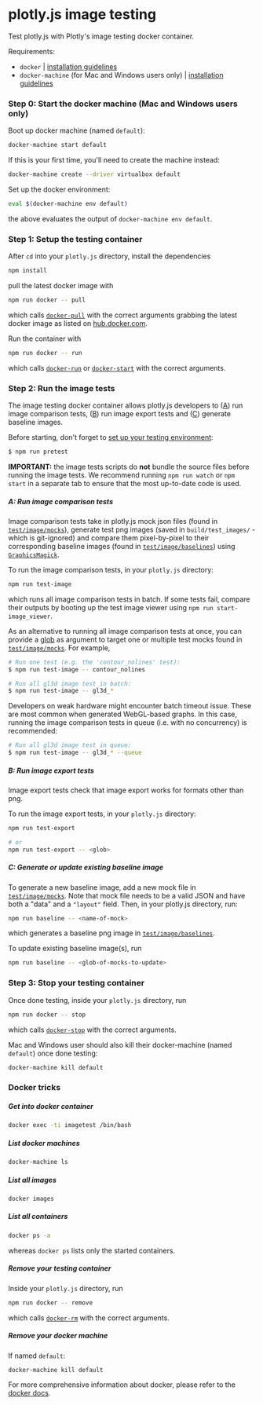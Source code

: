 # plotly.js image testing

Test plotly.js with Plotly's image testing docker container.

Requirements:
- `docker` | [installation guidelines][docker-install]
- `docker-machine` (for Mac and Windows users only) | [installation guidelines][docker-machine-install]

### Step 0: Start the docker machine (Mac and Windows users only)

Boot up docker machine (named `default`):

```bash
docker-machine start default
```

If this is your first time, you'll need to create the machine instead:

```bash
docker-machine create --driver virtualbox default
```

Set up the docker environment:

```bash
eval $(docker-machine env default)
```

the above evaluates the output of `docker-machine env default`.


### Step 1: Setup the testing container

After `cd` into your `plotly.js` directory, install the dependencies

```bash
npm install
```

pull the latest docker image with

```bash
npm run docker -- pull
```

which calls [`docker-pull`][docker-pull] with the correct arguments grabbing the
latest docker image as listed on [hub.docker.com][docker-hub].

Run the container with

```bash
npm run docker -- run
```

which calls [`docker-run`][docker-run] or [`docker-start`][docker-start] with
the correct arguments.


### Step 2: Run the image tests

The image testing docker container allows plotly.js developers to
([A](#a-run-image-comparison-tests)) run image comparison tests,
([B](#b-run-image-export-tests)) run image export tests and
([C](#c-generate-or-update-existing-baseline-image)) generate baseline images.

Before starting, don't forget to [set up your testing environment](https://github.com/plotly/plotly.js/blob/master/CONTRIBUTING.md#development):

```bash
$ npm run pretest
```

**IMPORTANT:** the image tests scripts do **not** bundle the source files before
running the image tests. We recommend running `npm run watch` or `npm start` in
a separate tab to ensure that the most up-to-date code is used.

##### A: Run image comparison tests

Image comparison tests take in plotly.js mock json files (found in
[`test/image/mocks`][mocks]), generate test png images (saved in
`build/test_images/` - which is git-ignored) and compare them pixel-by-pixel to
their corresponding baseline images (found in
[`test/image/baselines`][baselines]) using [`GraphicsMagick`][gm].

To run the image comparison tests, in your `plotly.js` directory:

```bash
npm run test-image
```

which runs all image comparison tests in batch. If some tests fail, compare their outputs
by booting up the test image viewer using `npm run start-image_viewer`.

As an alternative to running all image comparison tests at once, you can provide
a [glob][glob] as argument to target one or multiple test mocks found in
[`test/image/mocks`][mocks].
For example,

```bash
# Run one test (e.g. the 'contour_nolines' test):
$ npm run test-image -- contour_nolines

# Run all gl3d image test in batch:
$ npm run test-image -- gl3d_*
```

Developers on weak hardware might encounter batch timeout issue. These are most
common when generated WebGL-based graphs. In this case, running the image
comparison tests in queue (i.e. with no concurrency) is recommended:

```bash
# Run all gl3d image test in queue:
$ npm run test-image -- gl3d_* --queue
```

##### B: Run image export tests

Image export tests check that image export works for formats other than png.

To run the image export tests, in your `plotly.js` directory:

```bash
npm run test-export

# or
npm run test-export -- <glob>
```

##### C: Generate or update existing baseline image

To generate a new baseline image, add a new mock file in
[`test/image/mocks`][mocks]. Note that mock file needs to be a valid JSON and
have both a "data" and a `"layout"` field. Then, in your plotly.js directory,
run:

```bash
npm run baseline -- <name-of-mock>
```

which generates a baseline png image in [`test/image/baselines`][baselines].

To update existing baseline image(s), run

```bash
npm run baseline -- <glob-of-mocks-to-update>
```


### Step 3: Stop your testing container

Once done testing, inside your `plotly.js` directory, run

```bash
npm run docker -- stop
```

which calls [`docker-stop`][docker-stop] with the correct arguments.

Mac and Windows user should also kill their docker-machine (named `default`) once done testing:

```bash
docker-machine kill default
```

### Docker tricks

##### Get into docker container

```bash
docker exec -ti imagetest /bin/bash
```

##### List docker machines

```bash
docker-machine ls
```

##### List all images

```bash
docker images
```

##### List all containers

```bash
docker ps -a
```

whereas `docker ps` lists only the started containers.

##### Remove your testing container

Inside your `plotly.js` directory, run

```bash
npm run docker -- remove
```

which calls [`docker-rm`][docker-rm] with the correct arguments.

##### Remove your docker machine

If named `default`:

```bash
docker-machine kill default
```

For more comprehensive information about docker, please refer to the [docker docs](http://docs.docker.com/).

[mocks]: https://github.com/plotly/plotly.js/tree/master/test/image/mocks
[baselines]: https://github.com/plotly/plotly.js/tree/master/test/image/baselines
[docker-install]: http://docs.docker.com/engine/installation/
[docker-machine-install]: https://docs.docker.com/machine/install-machine/
[docker-hub]: https://hub.docker.com/r/plotly/testbed/tags/
[docker-pull]: https://docs.docker.com/engine/reference/commandline/pull/
[docker-run]: https://docs.docker.com/engine/reference/commandline/run/
[docker-start]: https://docs.docker.com/engine/reference/commandline/start/
[docker-stop]: https://docs.docker.com/engine/reference/commandline/stop/
[docker-rm]: https://docs.docker.com/engine/reference/commandline/rm/
[gm]: https://github.com/aheckmann/gm
[glob]: https://github.com/isaacs/node-glob
